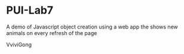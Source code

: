 # PUI-Lab7
A demo of Javascript object creation using a web app the shows new animals on every refresh of the page

VviviGong
